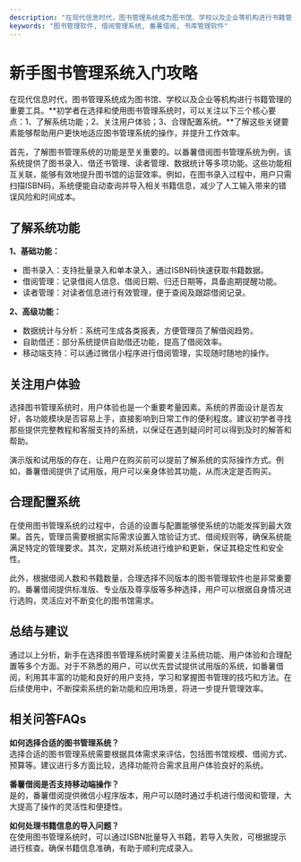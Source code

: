 ```yaml
---
description: "在现代信息时代，图书管理系统成为图书馆、学校以及企业等机构进行书籍管理的重要工具。**初学者在选择和使用图书管理系统时，可以关注以下三个核心要点：1、了解系统功能；2、关注用户体验；3、合理配置系统。**了解这些关键要素能够帮助用户更快地适应图书管理系统的操作，并提升工作效率。"
keywords: "图书管理软件, 借阅管理系统, 番薯借阅, 书库管理软件"
---
```

# 新手图书管理系统入门攻略

在现代信息时代，图书管理系统成为图书馆、学校以及企业等机构进行书籍管理的重要工具。**初学者在选择和使用图书管理系统时，可以关注以下三个核心要点：1、了解系统功能；2、关注用户体验；3、合理配置系统。**了解这些关键要素能够帮助用户更快地适应图书管理系统的操作，并提升工作效率。

首先，了解图书管理系统的功能是至关重要的。以番薯借阅图书管理系统为例，该系统提供了图书录入、借还书管理、读者管理、数据统计等多项功能。这些功能相互关联，能够有效地提升图书馆的运营效率。例如，在图书录入过程中，用户只需扫描ISBN码，系统便能自动查询并导入相关书籍信息，减少了人工输入带来的错误风险和时间成本。

## 了解系统功能

**1、基础功能：** 
- 图书录入：支持批量录入和单本录入，通过ISBN码快速获取书籍数据。
- 借阅管理：记录借阅人信息、借阅日期、归还日期等，具备逾期提醒功能。
- 读者管理：对读者信息进行有效管理，便于查阅及跟踪借阅记录。

**2、高级功能：**
- 数据统计与分析：系统可生成各类报表，方便管理员了解借阅趋势。
- 自助借还：部分系统提供自助借还功能，提高了借阅效率。
- 移动端支持：可以通过微信小程序进行借阅管理，实现随时随地的操作。

## 关注用户体验

选择图书管理系统时，用户体验也是一个重要考量因素。系统的界面设计是否友好，各功能模块是否容易上手，直接影响到日常工作的便利程度。建议初学者寻找那些提供完整教程和客服支持的系统，以保证在遇到疑问时可以得到及时的解答和帮助。

演示版和试用版的存在，让用户在购买前可以提前了解系统的实际操作方式。例如，番薯借阅提供了试用版，用户可以亲身体验其功能，从而决定是否购买。

## 合理配置系统

在使用图书管理系统的过程中，合适的设置与配置能够使系统的功能发挥到最大效果。首先，管理员需要根据实际需求设置入馆验证方式、借阅规则等，确保系统能满足特定的管理要求。其次，定期对系统进行维护和更新，保证其稳定性和安全性。

此外，根据借阅人数和书籍数量，合理选择不同版本的图书管理软件也是非常重要的。番薯借阅提供标准版、专业版及尊享版等多种选择，用户可以根据自身情况进行选购，灵活应对不断变化的图书馆需求。

## 总结与建议

通过以上分析，新手在选择图书管理系统时需要关注系统功能、用户体验和合理配置等多个方面。对于不熟悉的用户，可以优先尝试提供试用版的系统，如番薯借阅，利用其丰富的功能和良好的用户支持，学习和掌握图书管理的技巧和方法。在后续使用中，不断探索系统的新功能和应用场景，将进一步提升管理效率。

## 相关问答FAQs

**如何选择合适的图书管理系统？**  
选择合适的图书管理系统需要根据具体需求来评估，包括图书馆规模、借阅方式、预算等。建议进行多方面比较，选择功能符合需求且用户体验良好的系统。

**番薯借阅是否支持移动端操作？**  
是的，番薯借阅提供微信小程序版本，用户可以随时通过手机进行借阅和管理，大大提高了操作的灵活性和便捷性。

**如何处理书籍信息的导入问题？**  
在使用图书管理系统时，可以通过ISBN批量导入书籍，若导入失败，可根据提示进行核查。确保书籍信息准确，有助于顺利完成录入。
